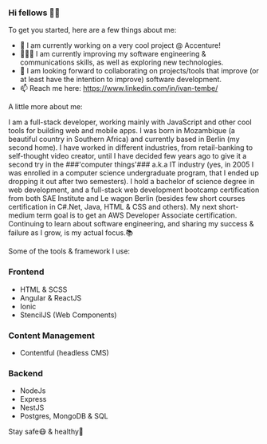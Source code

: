 ### Hi fellows ✌🏽

To get you started, here are a few things about me:

- 🏦 I am currently working on a very cool project @ Accenture!
- 👨🏾‍💻 I am currently improving my software engineering & communications skills, as well as exploring new technologies.
- 🤝 I am looking forward to collaborating on projects/tools that improve (or at least have the intention to improve) software development.
- 📫 Reach me here: https://www.linkedin.com/in/ivan-tembe/

A little more about me:

I am a full-stack developer, working mainly with JavaScript and other cool tools for building web and mobile apps.
I was born in Mozambique (a beautiful country in Southern Africa) and currently based in Berlin (my second home).
I have worked in different industries, from retail-banking to self-thought video creator, until I have decided few years ago to give it a second try in the ###'computer things'### a.k.a IT industry (yes, in 2005 I was enrolled in a computer science undergraduate program, that I ended up dropping it out after two semesters). I hold a bachelor of science degree in web development, and a full-stack web development bootcamp certification from both SAE Institute and Le wagon Berlin (besides few short courses certification in C#.Net, Java, HTML & CSS and others). My next short-medium term goal is to get an AWS Developer Associate certification. 
Continuing to learn about software engineering, and sharing my success & failure as I grow, is my actual focus.📚

Some of the tools & framework I use:

### Frontend
- HTML & SCSS 
- Angular & ReactJS
- Ionic
- StencilJS (Web Components)

### Content Management
- Contentful (headless CMS)

### Backend
- NodeJs
- Express
- NestJS
- Postgres, MongoDB & SQL






Stay safe😷 & healthy🥑


